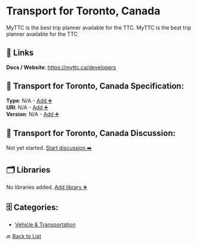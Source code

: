 # Transport for Toronto, Canada

MyTTC is the best trip planner available for the TTC.  MyTTC is the best trip planner available for the TTC

##  🔗 Links
**Docs / Website**: https://myttc.ca/developers

## 🧬 Transport for Toronto, Canada Specification:
**Type**: N/A - [Add ➕](https://github.com/apis-list/apis-list/edit/main/apis.yaml#L20080)  
**URI**: N/A - [Add ➕](https://github.com/apis-list/apis-list/edit/main/apis.yaml#L20080)  
**Version**: N/A - [Add ➕](https://github.com/apis-list/apis-list/edit/main/apis.yaml#L20080)

## 💬 Transport for Toronto, Canada Discussion:
Not yet started. [Start discussion ➡️](https://github.com/apis-list/apis-list/discussions/new)

## 🗂️ Libraries

No libraries added. [Add library ➕](https://github.com/apis-list/apis-list/edit/main/apis.yaml#L20080)    


## 🗄️ Categories:
- [Vehicle & Transportation](https://github.com/apis-list/apis-list#vehicle--transportation-)

🔙  [Back to List](https://github.com/apis-list/apis-list)
